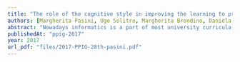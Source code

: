 ```yaml
---
title: "The role of the cognitive style in improving the learning to program"
authors: [Margherita Pasini, Ugo Solitro, Margherita Brondino, Daniela Raccanello]
abstract: "Nowadays informatics is a part of most university curricula. In particular, in scientific and technological studies, a course in computer programming is often proposed in the first years. Nevertheless learning a programming language and solving problems in an algorithmic way is a hard task for many students. To reduce students difficulties and improve their performance, we think that is necessary to achieve a better comprehension of the cognitive processes involved. In this study, we analyse the relationship between cognitive styles, inside the theoretical framework of the empathizing–systemizing (E–S) theory, and performance in a sample of 46 students attending a course of programming in a Applied Mathematics bachelor. In line with the literature, women showed a higher level of empathy than men. However, no differences in performance were found between male and female students, even if for female students a higher level of systematizing quotients was related with a higher performance."
publishedAt: "ppig-2017"
year: 2017
url_pdf: "files/2017-PPIG-28th-pasini.pdf"
---
```

